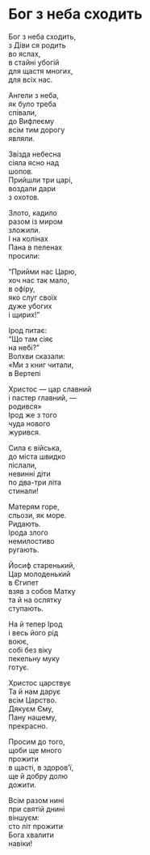 Бог з неба сходить
================================================================

Бог з неба сходить,  
з Діви ся родить<br>во яслах,  
в стайні убогій  
для щастя многих,<br>для всіх нас.

Ангели з неба,  
як було треба<br>співали,  
до Вифлеєму  
всім тим дорогу<br>являли.

Звізда небесна  
сіяла ясно над<br>шопов.  
Прийшли три царі,  
воздали дари</br>з охотов.

Злото, кадило  
разом із миром<br>зложили.  
І на колінах  
Пана в пеленах<br>просили:

<q>Прийми нас Царю,  
хоч нас так мало,<br>в офіру,  
яко слуг своїх  
дуже убогих<br>і щирих!</q>

Ірод питає:  
<q>Що там сіяє<br>на небі?</q>  
Волхви сказали:  
«Ми з книг читали,<br>в Вертепі

Христос — цар славний  
і пастер главний, —<br>родився»  
Ірод же з того  
чуда нового<br>журився.

Cила є війська,  
до міста швидко<br>післали,  
невинні діти  
по два-три літа<br>стинали!

Матерям горе,  
сльози, як море.<br>Ридають.  
Ірода злого  
немилостиво<br>ругають.

Йосиф старенький,  
Цар молоденький<br>в Єгипет  
взяв з собов Матку  
та й на ослятку<br>ступають.

На й тепер Ірод  
і весь його рід<br>воює,  
собі без віку  
пекельну муку<br>готує.

Христос царствує  
Та й нам дарує<br>всім Царство.  
Дякуєм Єму,  
Пану нашему,<br>прекрасно.

Просим до того,  
щоби ще много<br>прожити  
в щасті, в здоровʼї,  
ще й добру долю<br>дожити.

Всім разом нині  
при святій днині<br>віншуєм:  
сто літ прожити  
Бога хвалити<br>навіки!
